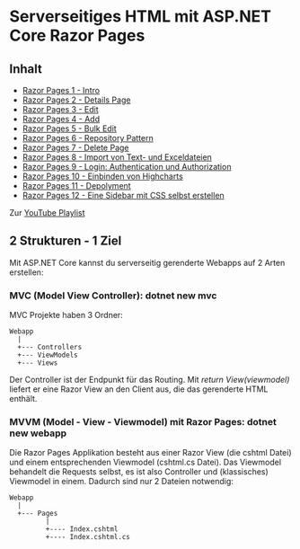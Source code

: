 # Serverseitiges HTML mit ASP.NET Core Razor Pages

## Inhalt

- [Razor Pages 1 - Intro](01%20Intro/README.md)
- [Razor Pages 2 - Details Page](02%20Details%20Page/README.md)
- [Razor Pages 3 - Edit](03%20Edit%20und%20DTO/README.md)
- [Razor Pages 4 - Add](04%20Add/README.md)
- [Razor Pages 5 - Bulk Edit](05%20Bulk%20Edit/README.md)
- [Razor Pages 6 - Repository Pattern](06%20Repositories/README.md)
- [Razor Pages 7 - Delete Page](07%20Delete/README.md)
- [Razor Pages 8 - Import von Text- und Exceldateien](08%20Import/README.md)
- [Razor Pages 9 - Login: Authentication und Authorization](09%20Authentication/README.md)
- [Razor Pages 10 - Einbinden von Highcharts](10%20Highcharts/README.md)
- [Razor Pages 11 - Depolyment](11%20Deployment/README.md)
- [Razor Pages 12 - Eine Sidebar mit CSS selbst erstellen](12%20Sidebar/README.md)

Zur [YouTube Playlist](https://www.youtube.com/playlist?list=PLXaz8R749y5ks72kDo5n3nDm5PkA8fUvJ)

## 2 Strukturen - 1 Ziel

Mit ASP.NET Core kannst du serverseitig gerenderte Webapps auf 2 Arten erstellen:

### MVC (Model View Controller): dotnet new mvc

MVC Projekte haben 3 Ordner:

```
Webapp
  |
  +--- Controllers
  +--- ViewModels
  +--- Views
```

Der Controller ist der Endpunkt für das Routing. Mit *return View(viewmodel)* liefert er eine
Razor View an den Client aus, die das gerenderte HTML enthält.

### MVVM (Model - View - Viewmodel) mit Razor Pages: dotnet new webapp

Die Razor Pages Applikation besteht aus einer Razor View (die cshtml Datei) und einem entsprechenden
Viewmodel (cshtml.cs Datei). Das Viewmodel behandelt die Requests selbst, es ist also Controller und
(klassisches) Viewmodel in einem. Dadurch sind nur 2 Dateien notwendig:

```
Webapp
  |
  +--- Pages
         |
         +---- Index.cshtml
         +---- Index.cshtml.cs
```

